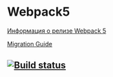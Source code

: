 # Webpack5

[Информация о релизе Webpack 5](https://webpack.js.org/blog/2020-10-10-webpack-5-release/)

[Migration Guide](https://webpack.js.org/migrate/5/)

## [![Build status](https://ci.appveyor.com/api/projects/status/k00493uor4cpxykb?svg=true)](https://ci.appveyor.com/project/bochkarevatat/envajshomework)
